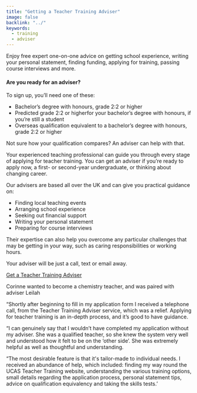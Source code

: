 ```yaml
---
title: "Getting a Teacher Training Adviser"
image: false
backlink: "../"
keywords:
  - training
  - adviser
---
```


Enjoy free expert one-on-one advice on getting school experience, writing your personal statement, finding funding, applying for training, passing course interviews and more.

#### Are you ready for an adviser?

To sign up, you’ll need one of these:

* Bachelor’s degree with honours, grade 2:2 or higher
* Predicted grade 2:2 or higherfor your bachelor’s degree with honours, if you’re still a student
* Overseas qualification equivalent to a bachelor’s degree with honours, grade 2:2 or higher

Not sure how your qualification compares? An adviser can help with that.

Your experienced teaching professional can guide you through every stage of applying for teacher training. You can get an adviser if you’re ready to apply now, a first- or second-year undergraduate, or thinking about changing career.

Our advisers are based all over the UK and can give you practical guidance on:

* Finding local teaching events	
* Arranging school experience
* Seeking out financial support
* Writing your personal statement
* Preparing for course interviews

Their expertise can also help you overcome any particular challenges that may be getting in your way, such as caring responsibilities or working hours. 

Your adviser will be just a call, text or email away.

<p class="call-to-action__action">
  <a href="/tta-service">Get a Teacher Training <span>Adviser</span></a>
</p>

Corinne wanted to become a chemistry teacher, and was paired with adviser Leilah

“Shortly after beginning to fill in my application form I received a telephone call, from the Teacher Training Adviser service, which was a relief. Applying for teacher training is an in-depth process, and it’s good to have guidance.

“I can genuinely say that I wouldn’t have completed my application without my adviser. She was a qualified teacher, so she knew the system very well and understood how it felt to be on the ‘other side’. She was extremely helpful as well as thoughtful and understanding.

“The most desirable feature is that it's tailor-made to individual needs. I received an abundance of help, which included: finding my way round the UCAS Teacher Training website, understanding the various training options, small details regarding the application process, personal statement tips, advice on qualification equivalency and taking the skills tests.’
